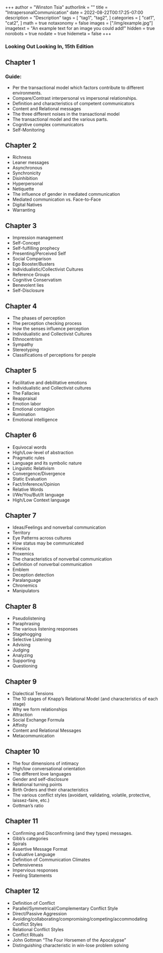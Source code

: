 +++
author = "Winston Tsia"
authorlink = ""
title = "IntrapersonalCommunication"
date = 2022-08-22T00:17:25-07:00
description = "Description"
tags = [
    "tag1",
    "tag2",
]
categories = [
    "cat1",
    "cat2",
]
math = true
notaxonomy = false
images = ["/img/example.jpg"]
imagetext = "An example text for an image you could add!"
hidden = true
norobots = true
nodate = true
hidemeta = false
+++

### Looking Out Looking In, 15th Edition

## Chapter 1
### Guide:
- Per the transactional model which factors contribute to different environments.
- Compare/Contrast interpersonal vs impersonal relationships.
- Definition and characteristics of competent communicators
- Content and Relational messages
- The three different noises in the transactional model
- The transactional model and the various parts.
- Cognitive complex communicators
- Self-Monitoring

> 
  

## Chapter 2
- Richness
- Leaner messages
- Asynchronous
- Synchronicity
- Disinhibition
- Hyperpersonal
- Netiquette
- The influence of gender in mediated communication
- Mediated communication vs. Face-to-Face
- Digital Natives
- Warranting 


## Chapter 3
- Impression management
- Self-Concept
- Self-fulfilling prophecy
- Presenting/Perceived Self
- Social Comparison
- Ego Booster/Busters
- Individualistic/Collectivist Cultures
- Reference Groups
- Cognitive Conservatism
- Benevolent lies
- Self-Disclosure
 

## Chapter 4
- The phases of perception 
- The perception checking process 
- How the senses influence perception 
- Individualistic and Collectivist Cultures 
- Ethnocentrism 
- Sympathy 
- Stereotyping 
- Classifications of perceptions for people 


## Chapter 5
- Facilitative and debilitative emotions 
- Individualistic and Collectivist cultures 
- The Fallacies 
- Reappraisal 
- Emotion labor 
- Emotional contagion 
- Rumination 
- Emotional intelligence 
  
## Chapter 6
- Equivocal words 
- High/Low-level of abstraction 
- Pragmatic rules 
- Language and its symbolic nature 
- Linguistic Relativism 
- Convergence/Divergence 
- Static Evaluation 
- Fact/Inference/Opinion 
- Relative Words 
- I/We/You/But/It language 
- High/Low Context language 


## Chapter 7
- Ideas/Feelings and nonverbal communication 
- Territory 
- Eye Patterns across cultures 
- How status may be communicated   
- Kinesics  
- Proxemics 
- The characteristics of nonverbal communication 
- Definition of nonverbal communication 
- Emblem 
- Deception detection 
- Paralanguage 
- Chronemics 
- Manipulators 


## Chapter 8
- Pseudolistening  
- Paraphrasing 
- The various listening responses 
- Stagehogging 
- Selective Listening 
- Advising 
- Judging 
- Analyzing 
- Supporting 
- Questioning 
  

## Chapter 9
- Dialectical Tensions 
- The 10 stages of Knapp’s Relational Model (and characteristics of each stage) 
- Why we form relationships 
- Attraction 
- Social Exchange Formula 
- Affinity 
- Content and Relational Messages 
- Metacommunication 


## Chapter 10
- The four dimensions of intimacy 
- High/low conversational orientation 
- The different love languages 
- Gender and self-disclosure 
- Relational turning points 
- Birth Orders and their characteristics 
- The various conflict styles (avoidant, validating, volatile, protective, laissez-faire, etc.) 
- Gottman’s ratio 
  

## Chapter 11 
- Confirming and Disconfirming (and they types) messages. 
- Gibb’s categories 
- Spirals 
- Assertive Message Format 
- Evaluative Language 
- Definition of Communication Climates 
- Defensiveness  
- Impervious responses 
- Feeling Statements


## Chapter 12
- Definition of Conflict 
- Parallel/Symmetrical/Complementary Conflict Style 
- Direct/Passive Aggression 
- Avoiding/collaborating/compromising/competing/accommodating Conflict Styles 
- Relational Conflict Styles 
- Conflict Rituals 
- John Gottman “The Four Horsemen of the Apocalypse” 
- Distinguishing characteristic in win-lose problem solving